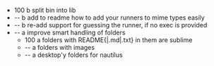 * 100 b split bin into lib
*  -- b add to readme how to add your runners to mime types easily
*  -- b re-add support for guessing the runner, if no exec is provided
*  -- a improve smart handling of folders
    * 100 a folders with README{|.md|.txt} in them are sublime
    *  -- a folders with images
    *  -- a desktop'y folders for nautilus
